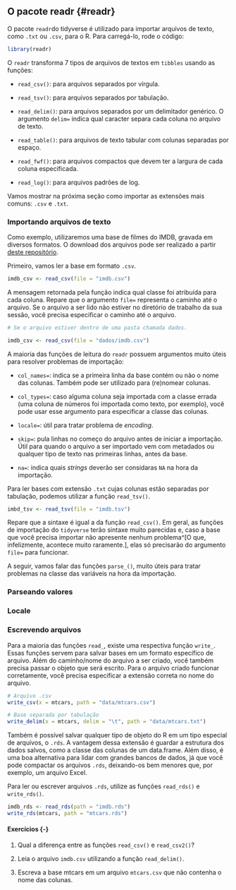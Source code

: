 ## O pacote readr {#readr}



O pacote `readr`do tidyverse é utilizado para importar arquivos de texto, como `.txt` ou `.csv`, para o R. Para carregá-lo, rode o código:


```r
library(readr)
```

O `readr` transforma 7 tipos de arquivos de textos em `tibbles` usando as funções:

- `read_csv()`: para arquivos separados por vírgula.

- `read_tsv()`: para arquivos separados por tabulação.

- `read_delim()`: para arquivos separados por um delimitador genérico. O argumento `delim=` indica qual caracter separa cada coluna no arquivo de texto.

- `read_table()`: para arquivos de texto tabular com colunas separadas por espaço.

- `read_fwf()`: para arquivos compactos que devem ter a largura de cada coluna especificada.

- `read_log()`: para arquivos padrões de log.

Vamos mostrar na próxima seção como importar as extensões mais comuns: `.csv` e `.txt`.

### Importando arquivos de texto

Como exemplo, utilizaremos uma base de filmes do IMDB, gravada em diversos formatos. O download dos arquivos pode ser realizado a partir [deste repositório](https://github.com/curso-r/intro-programacao-em-r-mestre/tree/master/dados).

Primeiro, vamos ler a base em formato `.csv`.


```r
imdb_csv <- read_csv(file = "imdb.csv")
```



A mensagem retornada pela função indica qual classe foi atribuída para cada coluna. Repare que o argumento `file=` representa o caminho até o arquivo. Se o arquivo a ser lido não estiver no diretório de trabalho da sua sessão, você precisa especificar o caminho até o arquivo. 


```r
# Se o arquivo estiver dentro de uma pasta chamada dados.

imdb_csv <- read_csv(file = "dados/imdb.csv")
```

A maioria das funções de leitura do `readr` possuem argumentos muito úteis para resolver problemas de importação:

- `col_names=`: indica se a primeira linha da base contém ou não o nome das colunas. Também pode ser utilizado para (re)nomear colunas.

- `col_types=`: caso alguma coluna seja importada com a classe errada (uma coluna de números foi importada como texto, por exemplo), você pode usar esse argumento para especificar a classe das colunas.

- `locale=`: útil para tratar problema de *encoding*.

- `skip=`: pula linhas no começo do arquivo antes de iniciar a importação. Útil para quando o arquivo a ser importado vem com metadados ou qualquer tipo de texto nas primeiras linhas, antes da base.

- `na=`: indica quais *strings* deverão ser considaras `NA` na hora da importação.

Para ler bases com extensão `.txt` cujas colunas estão separadas por tabulação, podemos utilizar a função `read_tsv()`.


```r
imbd_tsv <- read_tsv(file = "imdb.tsv")
```

Repare que a sintaxe é igual a da função `read_csv()`. Em geral, as funções de importação do `tidyverse` terão sintaxe muito parecidas e, caso a base que você precisa importar não apresente nenhum problema^[O que, infelizmente, acontece muito raramente.], elas só precisarão do argumento `file=` para funcionar.

A seguir, vamos falar das funções `parse_()`, muito úteis para tratar problemas na classe das variáveis na hora da importação.

### Parseando valores

### Locale

### Escrevendo arquivos

Para a maioria das funções `read_`, existe uma respectiva função `write_`. Essas funções servem para salvar bases em um formato específico de arquivo. Além do caminho/nome do arquivo a ser criado, você também precisa passar o objeto que será escrito. Para o arquivo criado funcionar corretamente, você precisa especificar a extensão correta no nome do arquivo.


```r
# Arquivo .csv
write_csv(x = mtcars, path = "data/mtcars.csv")

# Base separada por tabulação
write_delim(x = mtcars, delim = "\t", path = "data/mtcars.txt")
```

Também é possível salvar qualquer tipo de objeto do R em um tipo especial de arquivos, o `.rds`. A vantagem dessa extensão é guardar a estrutura dos dados salvos, como a classe das colunas de um data.frame. Além disso, é uma boa alternativa para lidar com grandes bancos de dados, já que você pode compactar os arquivos `.rds`, deixando-os bem menores que, por exemplo, um arquivo Excel.

Para ler ou escrever arquivos `.rds`, utilize as funções `read_rds()` e `write_rds()`.


```r
imdb_rds <- read_rds(path = "imdb.rds")
write_rds(mtcars, path = "mtcars.rds")
```

#### Exercícios {-}

1. Qual a diferença entre as funções `read_csv()` e `read_csv2()`?

2. Leia o arquivo `imdb.csv` utilizando a função `read_delim()`.

3. Escreva a base mtcars em um arquivo `mtcars.csv` que não contenha o nome das colunas.

